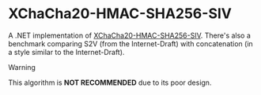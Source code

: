 # XChaCha20-HMAC-SHA256-SIV
A .NET implementation of [XChaCha20-HMAC-SHA256-SIV](https://datatracker.ietf.org/doc/html/draft-madden-generalised-siv). There's also a benchmark comparing S2V (from the Internet-Draft) with concatenation (in a style similar to the Internet-Draft).

> [!WARNING]
> This algorithm is **NOT RECOMMENDED** due to its poor design.
